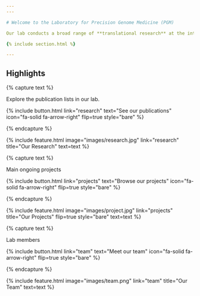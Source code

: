 ```yaml
---
---

# Welcome to the Laboratory for Precision Genome Medicine (PGM) 

Our lab conducts a broad range of **translational research** at the intersection of **human genetics** and **precision medicine**. Our mission is to bridge fundamental discoveries in genetics with clinical applications that improve diagnosis, treatment, and clinical outcomes.

{% include section.html %}

---
```


## Highlights

{% capture text %}

Explore the publication lists in our lab.

{%
  include button.html
  link="research"
  text="See our publications"
  icon="fa-solid fa-arrow-right"
  flip=true
  style="bare"
%}

{% endcapture %}

{%
  include feature.html
  image="images/research.jpg"
  link="research"
  title="Our Research"
  text=text
%}

{% capture text %}

Main ongoing projects

{%
  include button.html
  link="projects"
  text="Browse our projects"
  icon="fa-solid fa-arrow-right"
  flip=true
  style="bare"
%}

{% endcapture %}

{%
  include feature.html
  image="images/project.jpg"
  link="projects"
  title="Our Projects"
  flip=true
  style="bare"
  text=text
%}

{% capture text %}

Lab members

{%
  include button.html
  link="team"
  text="Meet our team"
  icon="fa-solid fa-arrow-right"
  flip=true
  style="bare"
%}

{% endcapture %}

{%
  include feature.html
  image="images/team.png"
  link="team"
  title="Our Team"
  text=text
%}
